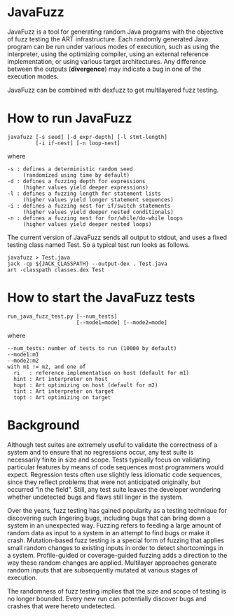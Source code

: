 JavaFuzz
========

JavaFuzz is a tool for generating random Java programs with the objective
of fuzz testing the ART infrastructure. Each randomly generated Java program
can be run under various modes of execution, such as using the interpreter,
using the optimizing compiler, using an external reference implementation,
or using various target architectures. Any difference between the outputs
(**divergence**) may indicate a bug in one of the execution modes.

JavaFuzz can be combined with dexfuzz to get multilayered fuzz testing.

How to run JavaFuzz
===================

    javafuzz [-s seed] [-d expr-depth] [-l stmt-length]
             [-i if-nest] [-n loop-nest]

where

    -s : defines a deterministic random seed
         (randomized using time by default)
    -d : defines a fuzzing depth for expressions
         (higher values yield deeper expressions)
    -l : defines a fuzzing length for statement lists
         (higher values yield longer statement sequences)
    -i : defines a fuzzing nest for if/switch statements
         (higher values yield deeper nested conditionals)
    -n : defines a fuzzing nest for for/while/do-while loops
         (higher values yield deeper nested loops)

The current version of JavaFuzz sends all output to stdout, and uses
a fixed testing class named Test. So a typical test run looks as follows.

    javafuzz > Test.java
    jack -cp ${JACK_CLASSPATH} --output-dex . Test.java
    art -classpath classes.dex Test

How to start the JavaFuzz tests
===============================

    run_java_fuzz_test.py [--num_tests]
                          [--mode1=mode] [--mode2=mode]

where

    --num_tests: number of tests to run (10000 by default)
    --mode1:m1
    --mode2:m2
    with m1 != m2, and one of
      ri   : reference implementation on host (default for m1)
      hint : Art interpreter on host
      hopt : Art optimizing on host (default for m2)
      tint : Art interpreter on target
      topt : Art optimizing on target

Background
==========

Although test suites are extremely useful to validate the correctness of a
system and to ensure that no regressions occur, any test suite is necessarily
finite in size and scope. Tests typically focus on validating particular
features by means of code sequences most programmers would expect. Regression
tests often use slightly less idiomatic code sequences, since they reflect
problems that were not anticipated originally, but occurred “in the field”.
Still, any test suite leaves the developer wondering whether undetected bugs
and flaws still linger in the system.

Over the years, fuzz testing has gained popularity as a testing technique for
discovering such lingering bugs, including bugs that can bring down a system in
an unexpected way. Fuzzing refers to feeding a large amount of random data as
input to a system in an attempt to find bugs or make it crash. Mutation-based
fuzz testing is a special form of fuzzing that applies small random changes to
existing inputs in order to detect shortcomings in a system. Profile-guided or
coverage-guided fuzzing adds a direction to the way these random changes are
applied. Multilayer approaches generate random inputs that are subsequently
mutated at various stages of execution.

The randomness of fuzz testing implies that the size and scope of testing is no
longer bounded. Every new run can potentially discover bugs and crashes that were
hereto undetected.
